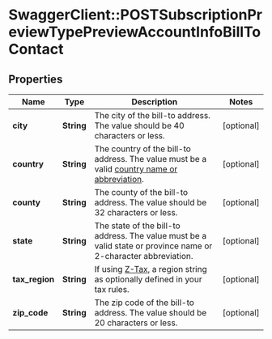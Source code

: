 # SwaggerClient::POSTSubscriptionPreviewTypePreviewAccountInfoBillToContact

## Properties
Name | Type | Description | Notes
------------ | ------------- | ------------- | -------------
**city** | **String** | The city of the bill-to address. The value should be 40 characters or less.  | [optional] 
**country** | **String** | The country of the bill-to address. The value must be a valid [country name or abbreviation](https://knowledgecenter.zuora.com/DC_Developers/SOAP_API/J_Country%2C_State%2C_and_Province_Codes/A_Country_Names_and_Their_ISO_Codes).  | [optional] 
**county** | **String** | The county of the bill-to address. The value should be 32 characters or less.  | [optional] 
**state** | **String** | The state of the bill-to address. The value must be a valid state or province name or 2-character abbreviation.  | [optional] 
**tax_region** | **String** | If using [Z-Tax](https://knowledgecenter.zuora.com/CB_Billing/J_Billing_Operations/L_Taxes/A_Z-Tax), a region string as optionally defined in your tax rules.  | [optional] 
**zip_code** | **String** | The zip code of the bill-to address. The value should be 20 characters or less.  | [optional] 



